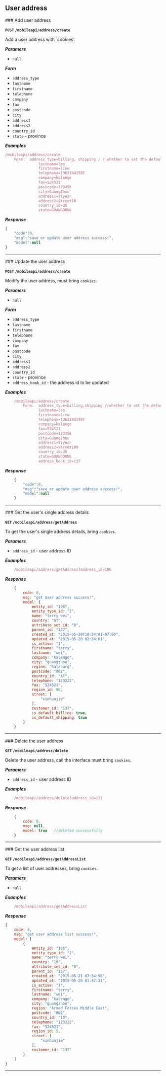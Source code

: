## User address

<a name="create" />
### Add user address

**`POST` `/mobileapi/address/create`**

Add a user address with `cookies'.

**_Paramers_**

* `null`
    
**_Form_**

* `address_type`
* `lastname`
* `firstname`
* `telephone`
* `company`
* `fax`
* `postcode`
* `city`
* `address1`
* `address2`
* `country_id`
* `state` - province

**_Examples_**

```js
/mobileapi/address/create
    Form:  address_type=billing, shipping / / whether to set the default billing and default delivery address
               lastname=leo
               firstname=liew
               telephone=13631841987
               company=kalengo
               fax=524521
               postcode=123456
               city=GuangZhou
               address1=Yiyuan
               address2=Street10
               country_id=US
               state=GUANGDONG
```

**_Response_**

```js
{
    "code":0,
    "msg":"save or update user address success!",
    "model":null
}
```

---------------------------------------

<a name="update" />
### Update the user address

**`POST` `/mobileapi/address/create`**

Modify the user address, must bring `cookies`.

**_Paramers_**

* `null`
    
**_Form_**

* `address_type`
* `lastname`
* `firstname`
* `telephone`
* `company`
* `fax`
* `postcode`
* `city`
* `address1`
* `address2`
* `country_id`
* `state`   - province
* `address_book_id` - the address id to be updated

**_Examples_**

```js
    /mobileapi/address/create
        Form:  address_type=billing,shipping //whether to set the default billing and default delivery address
               lastname=leo
               firstname=liew
               telephone=13631841987
               company=kalengo
               fax=524521
               postcode=123456
               city=GuangZhou
               address1=Yiyuan
               address2=Street109
               country_id=US
               state=GUANGDONG
               address_book_id=137
```

**_Response_**

```js
    {
        "code":0,
        "msg":"save or update user address success!",
        "model":null
    }
```

---------------------------------------

<a name="getAddress" />
### Get the user's single address details

**`GET` `/mobileapi/address/getAddress`**

To get the user's single address details, bring `cookies`.

**_Paramers_**

* `address_id` - user address ID

**_Examples_**

```js
    /mobileapi/address/getAddress?address_id=106
```

**_Response_**

```js
    {
        code: 0,
        msg: "get user address success!",
        model: {
            entity_id: "106",
            entity_type_id: "2",
            name: "terry wei",
            country: "AT",
            attribute_set_id: "0",
            parent_id: "137",
            created_at: "2015-05-20T10:34:01-07:00",
            updated_at: "2015-05-20 02:34:01",
            is_active: "1",
            firstname: "terry",
            lastname: "wei",
            company: "kalengo",
            city: "guangzhou",
            region: "Salzburg",
            postcode: "002",
            country_id: "AT",
            telephone: "123222",
            fax: "524521",
            region_id: 98,
            street: [
                "xinhuajie"
            ],
            customer_id: "137",
            is_default_billing: true,
            is_default_shipping: true
        }
    }
```

---------------------------------------

<a name="delete" />
### Delete the user address

**`GET` `/mobileapi/address/delete`**

Delete the user address, call the interface must bring `cookies`.

**_Paramers_**

* `address_id` - user address ID

**_Examples_**

```js
    /mobileapi/address/delete?address_id=111
```

**_Response_**

```js
    {
        code: 0,
        msg: null,
        model: true   //deleted successfully
    }
```

---------------------------------------

<a name="getAddressList" />
### Get the user address list

**`GET` `/mobileapi/address/getAddressList`**


To get a list of user addresses, bring `cookies`.

**_Paramers_**

* `null`

**_Examples_**

```js
    /mobileapi/address/getAddressList
```

**_Response_**

```js
{
    code: 0,
    msg: "get user address list success!",
    model: [
        {
            entity_id: "106",
            entity_type_id: "2",
            name: "terry wei",
            country: "10",
            attribute_set_id: "0",
            parent_id: "137",
            created_at: "2015-05-21 07:34:58",
            updated_at: "2015-05-20 01:47:31",
            is_active: "1",
            firstname: "terry",
            lastname: "wei",
            company: "kalengo",
            city: "guangzhou",
            region: "Armed Forces Middle East",
            postcode: "002",
            country_id: "10",
            telephone: "123222",
            fax: "524521",
            region_id: 5,
            street: [
                "xinhuajie"
            ],
            customer_id: "137"
        }
    ]
}
```

---------------------------------------
